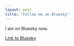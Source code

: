 ```yaml
---
layout: post
title: "Follow me on Bluesky"
---
```


I am on Bluesky now.

<a href="https://bsky.app/profile/annikatjuka.bsky.social" target="_blank">Link to Bluesky</a>